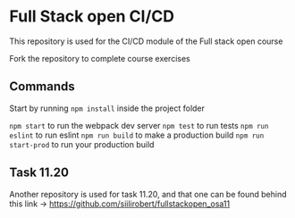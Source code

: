 # Full Stack open CI/CD

This repository is used for the CI/CD module of the Full stack open course

Fork the repository to complete course exercises

## Commands

Start by running `npm install` inside the project folder

`npm start` to run the webpack dev server
`npm test` to run tests
`npm run eslint` to run eslint
`npm run build` to make a production build
`npm run start-prod` to run your production build

## Task 11.20

Another repository is used for task 11.20, and that one can be found behind this link -> https://github.com/siilirobert/fullstackopen_osa11
